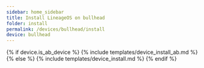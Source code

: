 ```yaml
---
sidebar: home_sidebar
title: Install LineageOS on bullhead
folder: install
permalink: /devices/bullhead/install
device: bullhead
---
```

{% if device.is_ab_device %}
{% include templates/device_install_ab.md %}
{% else %}
{% include templates/device_install.md %}
{% endif %}

